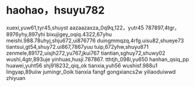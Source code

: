 # haohao，hsuyu782
xuexi,yuw61,tyr45,shuyst
aazaazaxza_0q9q,122，yutr45
787897,4tgr，8976yhy,897yhi
bixujigey_oqiq.4322,67yhu
meishi.988.78uhyj,shju672,ui876776
duingmmqzq,4rfg.uisu82,shueye73
tiantsui,gt54,shuy72.ui867,7867yuu
tuip,672yhw,shuyu871
zenmele,89172,uisjh272,yu767,jkui767
tiantian,sghuy72,shuwy02
wushi,4gtr,893uje
yinhuas,husji.787867.
tthtjh_098i,yu650
hanhan_qsiq_pp
huawei,yuht56
shj918232_qiq_ok
tianxia,yuh56
wushisf.988u1
lingyap,89uiiw
jumingr_0oik
tianxia
fangf
gongxiancs2w
yiliaoduiwwd
zhiyuan
